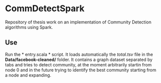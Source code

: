 # CommDetectSpark

Repository of thesis work on an implementation of Community Detection algorithms using Spark.

## Use
Run the * entry.scala * script. It loads automatically the *total.tsv* file in the **Data/facebook-cleaned/** folder. 
It contains a graph dataset separated by tabs and tries to detect community, at the moment arbitrarily startin from node 0 and in the 
future trying to identify the best community starting from a node and expanding.
